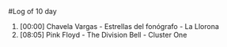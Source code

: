 #Log of 10 day

1. [00:00] Chavela Vargas - Estrellas del fonógrafo - La Llorona
1. [08:05] Pink Floyd - The Division Bell - Cluster One
